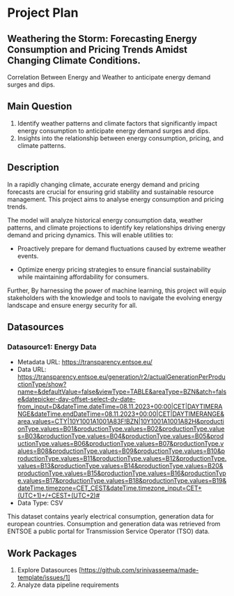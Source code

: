 
# Project Plan

## Weathering the Storm: Forecasting Energy Consumption and Pricing Trends Amidst Changing Climate Conditions. 
<!-- Give your project a short title. -->
Correlation Between Energy and Weather to anticipate energy demand surges and dips.

## Main Question

<!-- Think about one main question you want to answer based on the data. -->
1. Identify weather patterns and climate factors that significantly impact energy consumption to anticipate energy demand surges and dips.
2. Insights into the relationship between energy consumption, pricing, and climate patterns.

## Description

<!-- Describe your data science project in max. 200 words. Consider writing about why and how you attempt it. -->

In a rapidly changing climate, accurate energy demand and pricing forecasts are crucial for ensuring grid stability and sustainable resource management. This project aims to analyse energy consumption and pricing trends.

The model will analyze historical energy consumption data, weather patterns, and climate projections to identify key relationships driving energy demand and pricing dynamics. This will enable utilities to:

* Proactively prepare for demand fluctuations caused by extreme weather events.

* Optimize energy pricing strategies to ensure financial sustainability while maintaining affordability for consumers.

Further, By harnessing the power of machine learning, this project will equip stakeholders with the knowledge and tools to navigate the evolving energy landscape and ensure energy security for all.


## Datasources

<!-- Describe each datasources you plan to use in a section. Use the prefic "DatasourceX" where X is the id of the datasource. -->

### Datasource1: Energy Data
* Metadata URL: https://transparency.entsoe.eu/
* Data URL: https://transparency.entsoe.eu/generation/r2/actualGenerationPerProductionType/show?name=&defaultValue=false&viewType=TABLE&areaType=BZN&atch=false&datepicker-day-offset-select-dv-date-from_input=D&dateTime.dateTime=08.11.2023+00:00|CET|DAYTIMERANGE&dateTime.endDateTime=08.11.2023+00:00|CET|DAYTIMERANGE&area.values=CTY|10Y1001A1001A83F!BZN|10Y1001A1001A82H&productionType.values=B01&productionType.values=B02&productionType.values=B03&productionType.values=B04&productionType.values=B05&productionType.values=B06&productionType.values=B07&productionType.values=B08&productionType.values=B09&productionType.values=B10&productionType.values=B11&productionType.values=B12&productionType.values=B13&productionType.values=B14&productionType.values=B20&productionType.values=B15&productionType.values=B16&productionType.values=B17&productionType.values=B18&productionType.values=B19&dateTime.timezone=CET_CEST&dateTime.timezone_input=CET+(UTC+1)+/+CEST+(UTC+2)#
* Data Type: CSV

This dataset contains yearly electrical consumption, generation data for european countries. Consumption and generation data was retrieved from ENTSOE a public portal for Transmission Service Operator (TSO) data. 

## Work Packages

<!-- List of work packages ordered sequentially, each pointing to an issue with more details. -->

1. Explore Datasources [https://github.com/srinivasseema/made-template/issues/1]
2. Analyze data pipeline requirements
